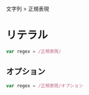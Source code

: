 文字列 > 正規表現
# リテラル
```javascript
var regex = /正規表現/
```

## オプション
```javascript
var regex = /正規表現/オプション
```
